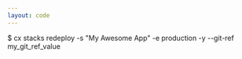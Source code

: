 ```yaml
---
layout: code
---
```


$ cx stacks redeploy -s "My Awesome App" -e production -y --git-ref my_git_ref_value
